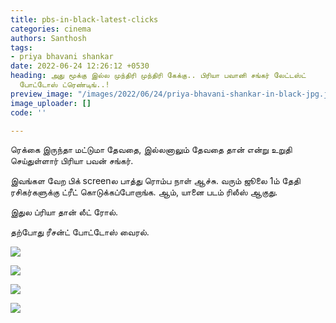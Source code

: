 ```yaml
---
title: pbs-in-black-latest-clicks
categories: cinema
authors: Santhosh
tags:
- priya bhavani shankar
date: 2022-06-24 12:26:12 +0530
heading: அது மூக்கு இல்ல முந்திரி முந்திரி கேக்கு.. பிரியா பவானி சங்கர் லேட்டஸ்ட்
  போட்டோஸ் ட்ரெண்டிங்..!
preview_image: "/images/2022/06/24/priya-bhavani-shankar-in-black-jpg.jpeg"
image_uploader: []
code: ''

---
```

ரெக்கை இருந்தா மட்டுமா தேவதை, இல்லனாலும் தேவதை தான் என்று உறுதி செய்துள்ளார் பிரியா பவன் சங்கர்.

இவங்கள வேற பிக் screenல பாத்து ரொம்ப நாள் ஆச்சு. வரும் ஜூலை 1ம் தேதி ரசிகர்களுக்கு ட்ரீட் கொடுக்கப்போறாங்க. ஆம், யானை படம் ரிலீஸ் ஆகுது.

இதுல ப்ரியா தான் லீட் ரோல்.

தற்போது ரீசன்ட் போட்டோஸ் வைரல்.

![](/images/2022/06/24/priya-bhavani-in-black-1-jpg.jpeg)

![](/images/2022/06/24/priya-bhavani-in-black-4-jpg.jpeg)

![](/images/2022/06/24/priya-bhavani-in-black-3-jpg.jpeg)

![](/images/2022/06/24/priya-bhavani-in-black-2-jpg.jpeg)
